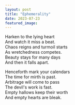 ```yaml
---
layout: post
title: "Ephemerality"
date: 2023-07-23
featured_image: 
---
```


Harken to the lying heart  
And watch it miss a beat.  
Chaos reigns and turmoil starts  
As wretchedness competes.  
Beauty stays for many days  
And then it falls apart.  
  
Henceforth mark your calendars  
The time for mirth is past.  
Arbitrage will come to pass  
The devil's work is fast.  
Empty hallows keep their worth  
And empty hearts are bleak.  


